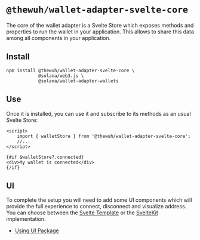 # `@thewuh/wallet-adapter-svelte-core`

The core of the wallet adapter is a Svelte Store which exposes methods and properties to run the wallet in your application. This allows to share this data among all components in your application.

## Install

```shell
npm install @thewuh/wallet-adapter-svelte-core \
            @solana/web3.js \
            @solana/wallet-adapter-wallets
```

## Use

Once it is installed, you can use it and subscribe to its methods as an usual Svelte Store:

```svelte
<script>
    import { walletStore } from '@thewuh/wallet-adapter-svelte-core';
    //...
</script>

{#if $walletStore?.connected}
<div>My wallet is connected</div>
{/if}
```

## UI

To complete the setup you will need to add some UI components which will provide the full experience to connect, disconnect and visualize address. You can choose between the [Svelte Template](https://github.com/sveltejs/template) or the [SvelteKit](https://kit.svelte.dev/) implementation.

-   [Using UI Package](https://github.com/thewuhxyz/wallet-adapter-svelte/blob/main/packages/ui/README.md)
